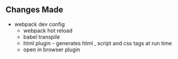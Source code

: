 ## Changes Made

- webpack dev config
  - webpack hot reload
  - babel transpile
  - html plugin - generates html , script and css tags at run time
  - open in browser plugin
